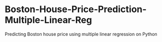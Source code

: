 # Boston-House-Price-Prediction-Multiple-Linear-Reg
Predicting Boston house price using multiple linear regression on Python
